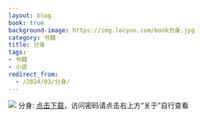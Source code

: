 ```yaml
---
layout: blog
book: true
background-image: https://img.locyoo.com/book分身.jpg
category: 书籍
title: 分身
tags:
- 书籍
- 小说
redirect_from:
  - /2024/03/分身/
---
```

![](https://img.locyoo.com/book分身.jpg)
分身: <a name = "ref1" href="https://url18.ctfile.com/f/50983618-1063935413-e099c0?p=3619">点击下载</a>，访问密码请点击右上方“关于”自行查看